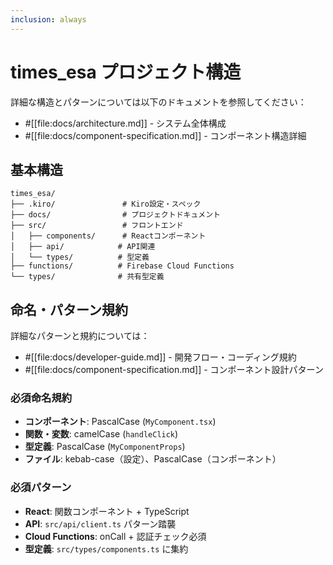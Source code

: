 ```yaml
---
inclusion: always
---
```


# times_esa プロジェクト構造

詳細な構造とパターンについては以下のドキュメントを参照してください：

- #[[file:docs/architecture.md]] - システム全体構成
- #[[file:docs/component-specification.md]] - コンポーネント構造詳細

## 基本構造

```
times_esa/
├── .kiro/               # Kiro設定・スペック
├── docs/                # プロジェクトドキュメント
├── src/                 # フロントエンド
│   ├── components/      # Reactコンポーネント
│   ├── api/            # API関連
│   └── types/          # 型定義
├── functions/          # Firebase Cloud Functions
└── types/              # 共有型定義
```

## 命名・パターン規約

詳細なパターンと規約については：
- #[[file:docs/developer-guide.md]] - 開発フロー・コーディング規約
- #[[file:docs/component-specification.md]] - コンポーネント設計パターン

### 必須命名規約
- **コンポーネント**: PascalCase (`MyComponent.tsx`)
- **関数・変数**: camelCase (`handleClick`)
- **型定義**: PascalCase (`MyComponentProps`)
- **ファイル**: kebab-case（設定）、PascalCase（コンポーネント）

### 必須パターン
- **React**: 関数コンポーネント + TypeScript
- **API**: `src/api/client.ts` パターン踏襲
- **Cloud Functions**: onCall + 認証チェック必須
- **型定義**: `src/types/components.ts` に集約
